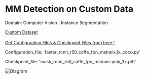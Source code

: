 # MM Detection on Custom Data
Domain: Computer Vision | Instance Segmentation

<div align = "left">
  <a href="https://www.kaggle.com/datasets/sreevishnudamodaran/vinbigdata-coco-dataset-with-wbf-3x-downscaled?select=vinbigdata-coco-dataset-with-wbf-3x-downscaled">
    Custom Dataset
  </a>
</div>
<br>
<div align = "left">
  <a href="https://github.com/open-mmlab/mmdetection/tree/master/configs">
    Get Configuration Files & Checkpoint Files from here !
  </a>
</div>

Configuration_file: 'faster_rcnn_r50_caffe_fpn_mstrain_1x_coco.py'

Checkpoint_file: 'mask_rcnn_r50_caffe_fpn_mstrain-poly_3x.pth'

![Diagram](https://raw.githubusercontent.com/mykeysid10/Fire-Alarm-System-using-Tinkercad/main/Output.png)
